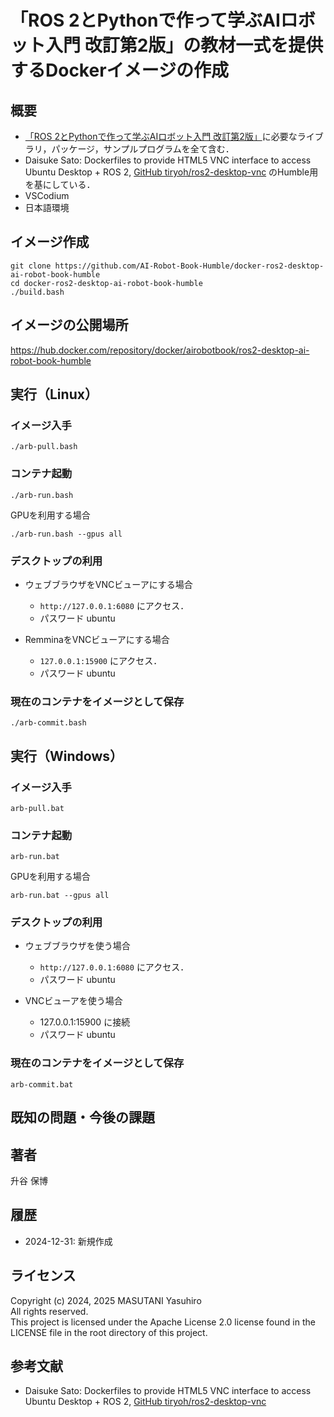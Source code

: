 # 「ROS 2とPythonで作って学ぶAIロボット入門 改訂第2版」の教材一式を提供するDockerイメージの作成

## 概要
- [「ROS 2とPythonで作って学ぶAIロボット入門 改訂第2版」](https://www.kspub.co.jp/book/detail/5386163.html)に必要なライブラリ，パッケージ，サンプルプログラムを全て含む．
- Daisuke Sato: Dockerfiles to provide HTML5 VNC interface to access Ubuntu Desktop + ROS 2, [GitHub tiryoh/ros2-desktop-vnc](https://github.com/Tiryoh/docker-ros2-desktop-vnc) のHumble用を基にしている．
- VSCodium
- 日本語環境

## イメージ作成

```
git clone https://github.com/AI-Robot-Book-Humble/docker-ros2-desktop-ai-robot-book-humble
cd docker-ros2-desktop-ai-robot-book-humble
./build.bash
```

## イメージの公開場所

https://hub.docker.com/repository/docker/airobotbook/ros2-desktop-ai-robot-book-humble

## 実行（Linux）

### イメージ入手

```
./arb-pull.bash
```

### コンテナ起動

```
./arb-run.bash
```

GPUを利用する場合

```
./arb-run.bash --gpus all
```

### デスクトップの利用

- ウェブブラウザをVNCビューアにする場合
  - `http://127.0.0.1:6080` にアクセス．
  - パスワード ubuntu

- RemminaをVNCビューアにする場合
  - `127.0.0.1:15900` にアクセス．
  - パスワード ubuntu

### 現在のコンテナをイメージとして保存

```
./arb-commit.bash
```

## 実行（Windows）

### イメージ入手

```
arb-pull.bat
```

### コンテナ起動

```
arb-run.bat
```

GPUを利用する場合

```
arb-run.bat --gpus all
```

### デスクトップの利用

- ウェブブラウザを使う場合
  - `http://127.0.0.1:6080` にアクセス．
  - パスワード ubuntu

- VNCビューアを使う場合
  - 127.0.0.1:15900 に接続
  - パスワード ubuntu

### 現在のコンテナをイメージとして保存

```
arb-commit.bat
```

## 既知の問題・今後の課題


## 著者

升谷 保博

## 履歴

- 2024-12-31: 新規作成


## ライセンス

Copyright (c) 2024, 2025 MASUTANI Yasuhiro  
All rights reserved.  
This project is licensed under the Apache License 2.0 license found in the LICENSE file in the root directory of this project.

## 参考文献

- Daisuke Sato: Dockerfiles to provide HTML5 VNC interface to access Ubuntu Desktop + ROS 2, [GitHub tiryoh/ros2-desktop-vnc](https://github.com/Tiryoh/docker-ros2-desktop-vnc) 

